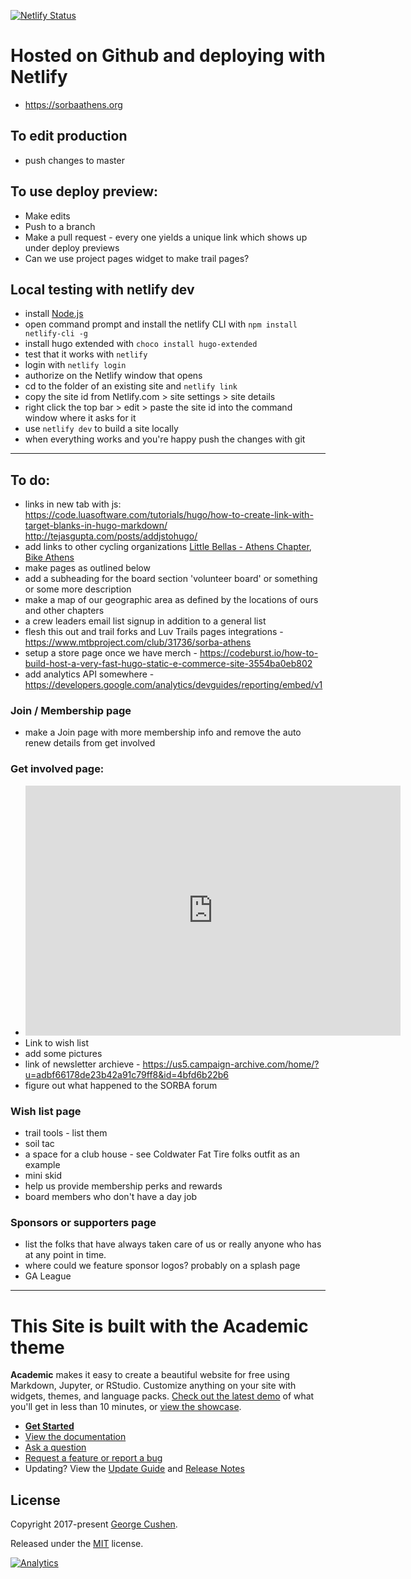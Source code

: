 [![Netlify Status](https://api.netlify.com/api/v1/badges/d7c7e853-0045-4848-99dd-73c6506f0066/deploy-status)](https://app.netlify.com/sites/sorbaathens/deploys)

# Hosted on Github and deploying with Netlify

+ https://sorbaathens.org

## To edit production

+ push changes to master

## To use deploy preview:

+ Make edits
+ Push to a branch
+ Make a pull request - every one yields a unique link which shows up under deploy previews
+ Can we use project pages widget to make trail pages?

## Local testing with netlify dev

+ install [Node.js](https://nodejs.org/en/download/)
+ open command prompt and install the netlify CLI with `npm install netlify-cli -g`
+ install hugo extended with `choco install hugo-extended`
+ test that it works with `netlify`
+ login with `netlify login`
+ authorize on the Netlify window that opens
+ cd to the folder of an existing site and `netlify link`
+ copy the site id from Netlify.com > site settings > site details
+ right click the top bar > edit > paste the site id into the command window where it asks for it
+ use `netlify dev` to build a site locally
+ when everything works and you're happy push the changes with git

* * *

## To do:

+ links in new tab with js:
https://code.luasoftware.com/tutorials/hugo/how-to-create-link-with-target-blanks-in-hugo-markdown/
http://tejasgupta.com/posts/addjstohugo/
+ add links to other cycling organizations [Little Bellas - Athens Chapter](https://littlebellas.com/camp/athens-ga/), [Bike Athens](https://www.bikeathens.org)
+ make pages as outlined below
+ add a subheading for the board section 'volunteer board' or something or some more description
+ make a map of our geographic area as defined by the locations of ours and other chapters
+ a crew leaders email list signup in addition to a general list
+ flesh this out and trail forks and Luv Trails pages integrations - https://www.mtbproject.com/club/31736/sorba-athens
+ setup a store page once we have merch - https://codeburst.io/how-to-build-host-a-very-fast-hugo-static-e-commerce-site-3554ba0eb802
+ add analytics API somewhere - https://developers.google.com/analytics/devguides/reporting/embed/v1

### Join / Membership page

+ make a Join page with more membership info and remove the auto renew details from get involved

### Get involved page:

+ <iframe src="https://widget.goldenvolunteer.com/#list/3aac45ac80d726cbaf8aee2ac53fa20d603e5e968a01727c9dc4b780339b1e5b&showAllTimeslots=true" frameborder="0" width="600" height="400"></iframe>
+ Link to wish list
+ add some pictures
+ link of newsletter archieve - https://us5.campaign-archive.com/home/?u=adbf66178de23b42a91c79ff8&id=4bfd6b22b6
+ figure out what happened to the SORBA forum

### Wish list page

+ trail tools - list them
+ soil tac
+ a space for a club house - see Coldwater Fat Tire folks outfit as an example
+ mini skid
+ help us provide membership perks and rewards
+ board members who don't have a day job

### Sponsors or supporters page

+ list the folks that have always taken care of us or really anyone who has at any point in time.
+ where could we feature sponsor logos? probably on a splash page
+ GA League

* * *

# This Site is built with the Academic theme
**Academic** makes it easy to create a beautiful website for free using Markdown, Jupyter, or RStudio. Customize anything on your site with widgets, themes, and language packs. [Check out the latest demo](https://academic-demo.netlify.com/) of what you'll get in less than 10 minutes, or [view the showcase](https://sourcethemes.com/academic/#expo).

- [**Get Started**](#install)
- [View the documentation](https://sourcethemes.com/academic/docs/)
- [Ask a question](http://discuss.gohugo.io/)
- [Request a feature or report a bug](https://github.com/gcushen/hugo-academic/issues)
- Updating? View the [Update Guide](https://sourcethemes.com/academic/docs/update/) and [Release Notes](https://sourcethemes.com/academic/updates/)

## License

Copyright 2017-present [George Cushen](https://georgecushen.com).

Released under the [MIT](https://github.com/sourcethemes/academic-kickstart/blob/master/LICENSE.md) license.

[![Analytics](https://ga-beacon.appspot.com/UA-78646709-2/academic-kickstart/readme?pixel)](https://github.com/igrigorik/ga-beacon)
